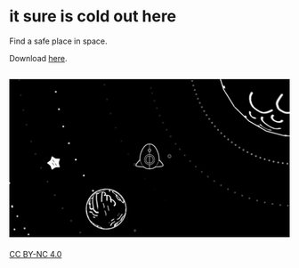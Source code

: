 # it sure is cold out here

Find a safe place in space.

Download [here](https://github.com/pointyteeth/it-sure-is-cold-out-here/releases/latest).

![screenshot](https://github.com/pointyteeth/it-sure-is-cold-out-here/raw/master/screenshot.png)
---

[CC BY-NC 4.0](https://creativecommons.org/licenses/by-nc/4.0/)
